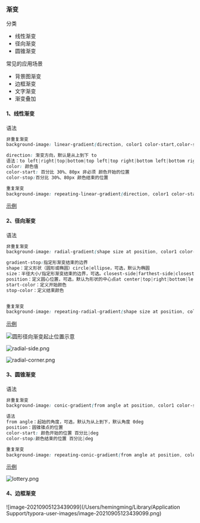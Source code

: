 ### 渐变

分类

- 线性渐变
- 径向渐变
- 圆锥渐变

常见的应用场景

- 背景图渐变
- 边框渐变
- 文字渐变
- 渐变叠加



#### 1、线性渐变

语法

```css
非重复渐变
background-image: linear-gradient(direction, color1 color-start,color-stop,color2 color-start,color-stop,color3 color-start,color-stop...);

direction: 渐变方向，默认是从上到下 to 
语法：to left|right|top|bottom|top left|top right|bottom left|bottom right
color: 颜色值
color-start: 百分比 30%、80px 非必须 颜色开始的位置
color-stop:百分比 30%、80px 颜色结束的位置

重复渐变
background-image: repeating-linear-gradient(direction, color1 color-start,color-stop,color2 color-start,color-stop,color3 color-start,color-stop...);
```

[示例](../static-pages/css-gradient-example.html/#example1)

#### 2、径向渐变

语法

```css
非重复渐变
background-image: radial-gradient(shape size at position, color1 color-start,color-stop,color2 color-start,color-stop...);

gradient-stop:指定形渐变结束的边界
shape：定义形状（圆形或椭圆）circle|ellipse，可选，默认为椭圆 
size：半径大小/指定形渐变结束的边界，可选。closest-side|farthest-side|closest-corner|farthest-corner
position：定义圆心位置，可选，默认为形状的中心点at center|top|right|bottom|left|top left|top right|bottom left|bottom right|具体数值
start-color：定义开始颜色
stop-color：定义结束颜色


重复渐变
background-image: repeating-radial-gradient(shape size at position, color1 color-start,color-stop,color2 color-start,color-stop...);
```

[示例](../static-pages/css-gradient-example.html)

![圆形径向渐变起止位置示意](https://image.zhangxinxu.com/image/blog/201711/circle-gradient-end.png)

![radial-side.png](https://segmentfault.com/img/remote/1460000021694788)



![radial-corner.png](https://segmentfault.com/img/remote/1460000021745376)

#### 3、圆锥渐变

语法

```css
非重复渐变
background-image: conic-gradient(from angle at position, color1 color-start color-stop,color2 color-start color-stop,color3 color-start color-stop... )

语法
from angle：起始的角度，可选，默认为从上到下，默认角度 0deg
position：圆锥锥点的位置
color-start: 颜色开始的位置 百分比|deg
color-stop:颜色结束的位置 百分比|deg

重复渐变
background-image: repeating-conic-gradient(from angle at position, color1 color-start,color-stop,color2 color-start,color-stop,color3 color-start,color-stop... )
```

[示例](../static-pages/css-gradient-example.html)

![lottery.png](https://segmentfault.com/img/remote/1460000021731406)



#### 4、边框渐变

![image-20210905123439099](/Users/hemingming/Library/Application Support/typora-user-images/image-20210905123439099.png)





